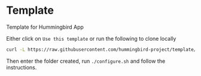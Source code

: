 # Template

Template for Hummingbird App

Either click on `Use this template` or run the following to clone locally
```bash
curl -L https://raw.githubusercontent.com/hummingbird-project/template/configure/scripts/download.sh | bash -s <project-name> 
```

Then enter the folder created, run `./configure.sh` and follow the instructions.
